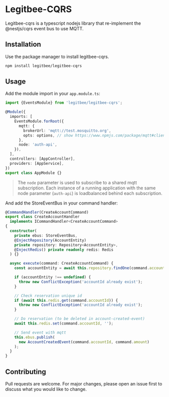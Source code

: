 # Legitbee-CQRS

Legitbee-cqrs is a typescript nodejs library that re-implement the @nestjs/cqrs event bus to use MQTT.

## Installation

Use the package manager to install legitbee-cqrs.

```bash
npm install legitbee/legitbee-cqrs
```

## Usage

Add the module import in your `app.module.ts`:

```typescript
import {EventsModule} from 'legitbee/legitbee-cqrs';

@Module({
  imports: [
    EventsModule.forRoot({
      mqtt: {
        brokerUrl: 'mqtt://test.mosquitto.org',
        opts: options, // show https://www.npmjs.com/package/mqtt#client
      },
      node: 'auth-api',
    }),
  ],
  controllers: [AppController],
  providers: [AppService],
})
export class AppModule {}
```

> The `node` parameter is used to subscribe to a shared mqtt subscription. Each instance of a running application with the same node parameter (`auth-api`) is loadbalanced behind each subscription.

And add the StoreEventBus in your command handler:

```typescript
@CommandHandler(CreateAccountCommand)
export class CreateAccountHandler
  implements ICommandHandler<CreateAccountCommand>
{
  constructor(
    private ebus: StoreEventBus,
    @InjectRepository(AccountEntity)
    private repository: Repository<AccountEntity>,
    @InjectRedis() private readonly redis: Redis
  ) {}

  async execute(command: CreateAccountCommand) {
    const accountEntity = await this.repository.findOne(command.accountId);

    if (accountEntity !== undefined) {
      throw new ConflictException('accountId already exist');
    }

    // Check reservation unique id
    if (await this.redis.get(command.accountId)) {
      throw new ConflictException('accountId already exist');
    }

    // Do reservation (to be deleted in account-created-event)
    await this.redis.set(command.accountId, '');

    // Send event with mqtt
    this.ebus.publish(
      new AccountCreatedEvent(command.accountId, command.amount)
    );
  }
}
```

## Contributing

Pull requests are welcome. For major changes, please open an issue first to discuss what you would like to change.
